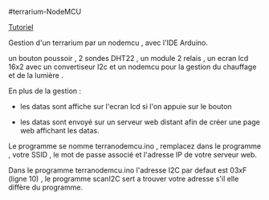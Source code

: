 #terrarium-NodeMCU 

[Tutoriel](nasfamilyone.synology.me/tuto-terranodemcu/)

Gestion d'un terrarium par un nodemcu , avec l'IDE Arduino.

un bouton poussoir , 2 sondes DHT22 , un module 2 relais , un ecran lcd 16x2 avec un convertiseur I2c et un nodemcu pour la  gestion du chauffage et de la lumière .

En plus de la gestion :

- les datas sont affiche sur l'ecran lcd si l'on appuie sur le bouton

- les datas sont envoyé sur un serveur web distant afin de créer une page web affichant les datas.

Le programme se nomme terranodemcu.ino , remplacez dans le programme , votre SSID , le mot de passe associé et l'adresse IP de votre serveur web.

Dans le programme terranodemcu.ino l'adresse I2C par defaut est 03xF (ligne 10) , le programme scanI2C sert a trouver votre adresse s'il elle diffère du programme.




 
     
